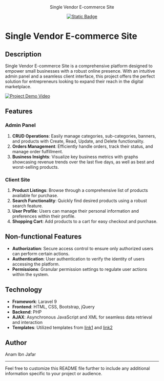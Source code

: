 <p align="center">Single Vendor E-commerce Site</p>

<p align="center">
<a href="https://www.youtube.com/watch?v=z_q4g4lOjD0&t=3s"><img alt="Static Badge" src="https://img.shields.io/badge/Project%20Demo">
</a>
</p>

# Single Vendor E-commerce Site

## Description
Single Vendor E-commerce Site is a comprehensive platform designed to empower small businesses with a robust online presence. With an intuitive admin panel and a seamless client interface, this project offers the perfect solution for entrepreneurs looking to expand their reach in the digital marketplace.

[![Project Demo Video](video_link)](video_link)

## Features

### Admin Panel
1. **CRUD Operations**: Easily manage categories, sub-categories, banners, and products with Create, Read, Update, and Delete functionality.
2. **Orders Management**: Efficiently handle orders, track their status, and manage order fulfillment.
3. **Business Insights**: Visualize key business metrics with graphs showcasing revenue trends over the last five days, as well as best and worst-selling products.

### Client Site
1. **Product Listings**: Browse through a comprehensive list of products available for purchase.
2. **Search Functionality**: Quickly find desired products using a robust search feature.
3. **User Profile**: Users can manage their personal information and preferences within their profile.
4. **Shopping Cart**: Add products to a cart for easy checkout and purchase.

## Non-functional Features
- **Authorization**: Secure access control to ensure only authorized users can perform certain actions.
- **Authentication**: User authentication to verify the identity of users accessing the platform.
- **Permissions**: Granular permission settings to regulate user actions within the system.

## Technology
- **Framework**: Laravel 9
- **Frontend**: HTML, CSS, Bootstrap, jQuery
- **Backend**: PHP
- **AJAX**: Asynchronous JavaScript and XML for seamless data retrieval and interaction
- **Templates**: Utilized templates from [link1](template_link1) and [link2](template_link2)

## Author
Anam Ibn Jafar

---

Feel free to customize this README file further to include any additional information specific to your project or audience.
 
